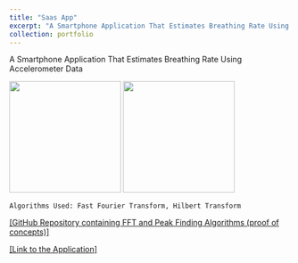 ```yaml
---
title: "Saas App"
excerpt: "A Smartphone Application That Estimates Breathing Rate Using Accelerometer Data"
collection: portfolio
---
```


A Smartphone Application That Estimates Breathing Rate Using Accelerometer Data

<p float="left">
	<img src="{{ site.url }}{{ site.baseurl }}/images/saas1.png" alt="", width="200" />
	<img src="{{ site.url }}{{ site.baseurl }}/images/saas2.png" alt="", width="200" />
</p>

`Algorithms Used: Fast Fourier Transform, Hilbert Transform`

<a href="" target="_blank">[GitHub Repository containing FFT and Peak Finding Algorithms (proof of concepts)]</a>

<a href="" target="_blank">[Link to the Application]</a>